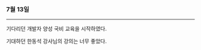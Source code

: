 ### 7월 13일
-----------------------------------------------

기다리던 개발자 양성 국비 교육을 시작하였다.     

기대하던 한동석 강사님의 강의는 너무 좋았다.


